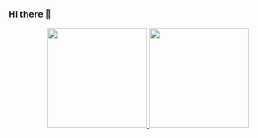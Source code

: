 ### Hi there 👋
<div align="center">
  <a href="https://github.com/viniciusscience">
  <img height="180em" src="https://github-readme-stats.vercel.app/api?username=viniciusscience&show_icons=true&theme=shades-of-purple&include_all_commits=true&count_private=true"/>
  <img height="180em" src="https://github-readme-stats.vercel.app/api/top-langs/?username=viniciusscience&layout=compact&langs_count=7&theme=shades-of-purple"/>
</div>
